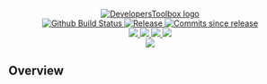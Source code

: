 <p align="center">
    <a href="https://github.com/DevelopersToolbox/">
        <img src="https://cdn.wolfsoftware.io/assets/images/github/organisations/developerstoolbox/black-and-white-circle-256.png" alt="DevelopersToolbox logo" />
    </a>
    <br />
    <a href="https://github.com/DevelopersToolbox/github-repo-stats/actions/workflows/ci.yml">
        <img src="https://img.shields.io/github/workflow/status/DevelopersToolbox/github-repo-stats/ci/master?style=for-the-badge" alt="Github Build Status">
    </a>
    <a href="https://github.com/DevelopersToolbox/github-repo-stats/releases/latest">
        <img src="https://img.shields.io/github/v/release/DevelopersToolbox/github-repo-stats?color=blue&label=Latest%20Release&style=for-the-badge" alt="Release">
    </a>
    <a href="https://github.com/DevelopersToolbox/github-repo-stats/releases/latest">
        <img src="https://img.shields.io/github/commits-since/DevelopersToolbox/github-repo-stats/latest.svg?color=blue&style=for-the-badge" alt="Commits since release">
    </a>
    <br />
    <a href=".github/CODE_OF_CONDUCT.md">
        <img src="https://img.shields.io/badge/Code%20of%20Conduct-blue?style=for-the-badge" />
    </a>
    <a href=".github/CONTRIBUTING.md">
        <img src="https://img.shields.io/badge/Contributing-blue?style=for-the-badge" />
    </a>
    <a href=".github/SECURITY.md">
        <img src="https://img.shields.io/badge/Report%20Security%20Concern-blue?style=for-the-badge" />
    </a>
    <a href="https://github.com/DevelopersToolbox/github-repo-stats/issues">
        <img src="https://img.shields.io/badge/Get%20Support-blue?style=for-the-badge" />
    </a>
    <br />
    <a href="https://wolfsoftware.io/">
        <img src="https://img.shields.io/badge/Created%20by%20Wolf%20Software-blue?style=for-the-badge" />
    </a>
</p>

## Overview
